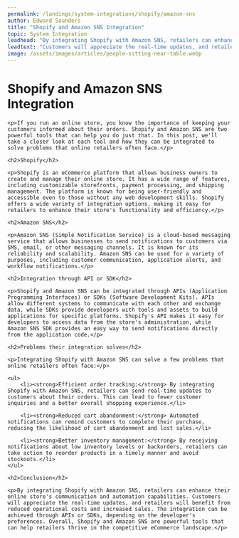 ```yaml
---
permalink: /landings/system-integrations/shopify/amazon-sns
author: Edward Saunders
title: "Shopify and Amazon SNS Integration"
topic: System Integration
leadhead: "By integrating Shopify with Amazon SNS, retailers can enhance their online store's communication and automation capabilities"
leadtext: "Customers will appreciate the real-time updates, and retailers will benefit from reduced operational costs and increased sales. The integration can be achieved through APIs or SDKs, depending on the developer's preferences. Overall, Shopify and Amazon SNS are powerful tools that can help retailers thrive in the competitive eCommerce landscape."
image: /assets/images/articles/people-sitting-near-table.webp
---
```

<div class="arttext">
	<h1>Shopify and Amazon SNS Integration</h1>

	<p>If you run an online store, you know the importance of keeping your customers informed about their orders. Shopify and Amazon SNS are two powerful tools that can help you do just that. In this post, we'll take a closer look at each tool and how they can be integrated to solve problems that online retailers often face.</p>

	<h2>Shopify</h2>

	<p>Shopify is an eCommerce platform that allows business owners to create and manage their online store. It has a wide range of features, including customizable storefronts, payment processing, and shipping management. The platform is known for being user-friendly and accessible even to those without any web development skills. Shopify offers a wide variety of integration options, making it easy for retailers to enhance their store's functionality and efficiency.</p>

	<h2>Amazon SNS</h2>

	<p>Amazon SNS (Simple Notification Service) is a cloud-based messaging service that allows businesses to send notifications to customers via SMS, email, or other messaging channels. It is known for its reliability and scalability. Amazon SNS can be used for a variety of purposes, including customer communication, application alerts, and workflow notifications.</p>

	<h2>Integration through API or SDK</h2>

	<p>Shopify and Amazon SNS can be integrated through APIs (Application Programming Interfaces) or SDKs (Software Development Kits). APIs allow different systems to communicate with each other and exchange data, while SDKs provide developers with tools and assets to build applications for specific platforms. Shopify's API makes it easy for developers to access data from the store's administration, while Amazon SNS SDK provides an easy way to send notifications directly from the application code.</p>

	<h2>Problems their integration solves</h2>

	<p>Integrating Shopify with Amazon SNS can solve a few problems that online retailers often face:</p>

	<ul>
		<li><strong>Efficient order tracking:</strong> By integrating Shopify with Amazon SNS, retailers can send real-time updates to customers about their orders. This can lead to fewer customer inquiries and a better overall shopping experience.</li>

		<li><strong>Reduced cart abandonment:</strong> Automated notifications can remind customers to complete their purchase, reducing the likelihood of cart abandonment and lost sales.</li>

		<li><strong>Better inventory management:</strong> By receiving notifications about low inventory levels or backorders, retailers can take action to reorder products in a timely manner and avoid stockouts.</li>
	</ul>

	<h2>Conclusion</h2>

	<p>By integrating Shopify with Amazon SNS, retailers can enhance their online store's communication and automation capabilities. Customers will appreciate the real-time updates, and retailers will benefit from reduced operational costs and increased sales. The integration can be achieved through APIs or SDKs, depending on the developer's preferences. Overall, Shopify and Amazon SNS are powerful tools that can help retailers thrive in the competitive eCommerce landscape.</p>

</div>
